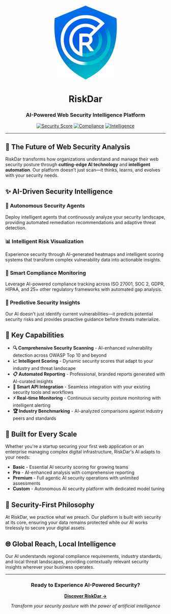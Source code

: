 <div align="center">
  <img src="./logo.png" alt="RiskDar Logo" width="200" height="auto" />
  
  # RiskDar
  ### AI-Powered Web Security Intelligence Platform
  
  [![Security Score](https://img.shields.io/badge/Security-AI%20Powered-brightgreen)](#)
  [![Compliance](https://img.shields.io/badge/Compliance-Multi%20Framework-blue)](#)
  [![Intelligence](https://img.shields.io/badge/Intelligence-Autonomous-purple)](#)
</div>

---

## 🚀 **The Future of Web Security Analysis**

RiskDar transforms how organizations understand and manage their web security posture through **cutting-edge AI technology** and **intelligent automation**. Our platform doesn't just scan—it thinks, learns, and evolves with your security needs.

## ✨ **AI-Driven Security Intelligence**

### 🧠 **Autonomous Security Agents**
Deploy intelligent agents that continuously analyze your security landscape, providing automated remediation recommendations and adaptive threat detection.

### 📊 **Intelligent Risk Visualization**
Experience security through AI-generated heatmaps and intelligent scoring systems that transform complex vulnerability data into actionable insights.

### 🎯 **Smart Compliance Monitoring**
Leverage AI-powered compliance tracking across ISO 27001, SOC 2, GDPR, HIPAA, and 25+ other regulatory frameworks with automated gap analysis.

### 🔮 **Predictive Security Insights**
Our AI doesn't just identify current vulnerabilities—it predicts potential security risks and provides proactive guidance before threats materialize.

## 🌟 **Key Capabilities**

- **🔍 Comprehensive Security Scanning** - AI-enhanced vulnerability detection across OWASP Top 10 and beyond
- **📈 Intelligent Scoring** - Dynamic security scores that adapt to your industry and threat landscape  
- **📋 Automated Reporting** - Professional, branded reports generated with AI-curated insights
- **🔗 Smart API Integration** - Seamless integration with your existing security tools and workflows
- **⚡ Real-time Monitoring** - Continuous security posture monitoring with intelligent alerting
- **🏆 Industry Benchmarking** - AI-analyzed comparisons against industry peers and standards

## 🎯 **Built for Every Scale**

Whether you're a startup securing your first web application or an enterprise managing complex digital infrastructure, RiskDar's AI adapts to your needs:

- **Basic** - Essential AI security scoring for growing teams
- **Pro** - AI-enhanced analysis with comprehensive reporting
- **Premium** - Full agentic AI security operations with unlimited assessments
- **Custom** - Autonomous AI security platform with dedicated model tuning

## 🔐 **Security-First Philosophy**

At RiskDar, we practice what we preach. Our platform is built with security at its core, ensuring your data remains protected while our AI works tirelessly to secure your digital assets.

## 🌐 **Global Reach, Local Intelligence**

Our AI understands regional compliance requirements, industry standards, and local threat landscapes, providing contextually relevant security insights wherever your business operates.

---

<div align="center">
  
### Ready to Experience AI-Powered Security?

**[Discover RiskDar →](https://riskdar.com)**

*Transform your security posture with the power of artificial intelligence*

</div>
